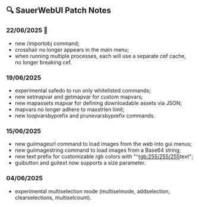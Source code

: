 ## 🔍 SauerWebUI Patch Notes

### 22/06/2025 📌
- new /importobj command;
- crosshair no longer appears in the main menu;
- when running multiple processes, each will use a separate cef cache, no longer breaking cef.

### 19/06/2025
- experimental safedo to run only whitelisted commands;
- new setmapvar and getmapvar for custom mapvars;
- new mapassets mapvar for defining downloadable assets via JSON;
- mapvars no longer adhere to maxstrlen limit;
- new loopvarsbyprefix and prunevarsbyprefix commands.

### 15/06/2025
- new guiimageurl command to load images from the web into gui menus;
- new guiimagestring command to load images from a Base64 string;
- new text prefix for customizable rgb colors with "^<rgb:255/255/255>text";
- guibutton and guitext now supports a size parameter.

### 04/06/2025
- experimental multiselection mode (multiselmode, addselection, clearselections, multiselcount).